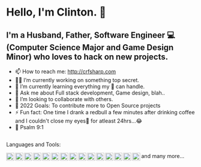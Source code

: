# Hello, I'm Clinton. 👋
## I'm a Husband, Father, Software Engineer 💻 (Computer Science Major and Game Design Minor) who loves to hack on new projects.

- 📫 How to reach me: http://crfsharp.com
- 🐱‍💻 I’m currently working on something top secret.
- 🌱 I’m currently learning everything my 🧠 can handle.  
- 💬 Ask me about Full stack development, Game design, blah..
- 🤝 I’m looking to collaborate with others.
- 🥅 2022 Goals: To contribute more to Open Source projects
- ⚡ Fun fact: One time I drank a redbull a few minutes after drinking coffee and I couldn't close my eyes👀 for atleast 24hrs...😂
- 📖 Psalm 9:1

##
Languages and Tools:

<img align="left" src="https://github.com/get-icon/geticon/raw/master/icons/javascript.svg" alt="JavaScript" width="21px" height="21px" style="max-width:100%;"/>
<img align="left" src="https://github.com/get-icon/geticon/raw/master/icons/react.svg" alt="React" width="21px" height="21px" style="max-width:100%;"/>
<img align="left" src="https://github.com/get-icon/geticon/raw/master/icons/css-3.svg" alt="CSS3" width="21px" height="21px" style="max-width:100%;">
<img align="left" src="https://github.com/get-icon/geticon/raw/master/icons/html-5.svg" alt="HTML5" width="21px" height="21px" style="max-width:100%;">
<img align="left" src="https://github.com/get-icon/geticon/raw/master/icons/bootstrap.svg" alt="Bootstrap" width="21px" height="21px" style="max-width:100%;">
<img align="left" src="https://github.com/get-icon/geticon/raw/master/icons/nodejs-icon.svg" alt="Node.js" width="21px" height="21px" style="max-width:100%;">
<img align="left" src="https://github.com/get-icon/geticon/raw/master/icons/mysql.svg" alt="MySQL" width="21px" height="21px" style="max-width:100%;">
<img align="left" src="https://github.com/get-icon/geticon/raw/master/icons/yarn.svg" alt="Yarn" width="21px" height="21px" style="max-width:100%;">
<img align="left" src="https://github.com/get-icon/geticon/raw/master/icons/python.svg" alt="Python" width="21px" height="21px" style="max-width:100%;">
<img align="left" src="https://github.com/get-icon/geticon/raw/master/icons/java.svg" alt="Java" width="21px" height="21px" style="max-width:100%;"
<img align="left" src="https://github.com/get-icon/geticon/raw/master/icons/c-plusplus.svg" alt="C++" width="21px" height="21px" style="max-width:100%;">
<img align="left" src="https://github.com/get-icon/geticon/raw/master/icons/adobe-photoshop.svg" alt="Adobe Photoshop" width="21px" height="21px" style="max-width:100%;">
<img align="left" src="https://github.com/get-icon/geticon/raw/master/icons/adobe-illustrator.svg" alt="Adobe Illustrator" width="21px" height="21px" style="max-width:100%;">
<img align="left" src="https://github.com/get-icon/geticon/raw/master/icons/wordpress-icon.svg" alt="WordPress" width="21px" height="21px" style="max-width:100%;">
<img align="left" src="https://github.com/get-icon/geticon/raw/master/icons/sublime-text.svg" alt="Sublime Text" width="21px" height="21px" style="max-width:100%;">
<img align="left" src="https://github.com/get-icon/geticon/raw/master/icons/visual-studio-code.svg" alt="Visual Studio Code" width="21px" height="21px" style="max-width:100%;"> and many more...
